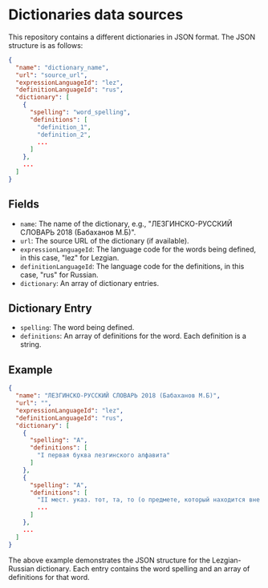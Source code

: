 # Dictionaries data sources

This repository contains a different dictionaries in JSON format. The JSON structure is as follows:

```json
{
  "name": "dictionary_name",
  "url": "source_url",
  "expressionLanguageId": "lez",
  "definitionLanguageId": "rus",
  "dictionary": [
    {
      "spelling": "word_spelling",
      "definitions": [
        "definition_1",
        "definition_2",
        ...
      ]
    },
    ...
  ]
}
```

## Fields

- `name`: The name of the dictionary, e.g., "ЛЕЗГИНСКО-РУССКИЙ СЛОВАРЬ 2018 (Бабаханов М.Б)".
- `url`: The source URL of the dictionary (if available).
- `expressionLanguageId`: The language code for the words being defined, in this case, "lez" for Lezgian.
- `definitionLanguageId`: The language code for the definitions, in this case, "rus" for Russian.
- `dictionary`: An array of dictionary entries.

## Dictionary Entry

- `spelling`: The word being defined.
- `definitions`: An array of definitions for the word. Each definition is a string.

## Example

```json
{
  "name": "ЛЕЗГИНСКО-РУССКИЙ СЛОВАРЬ 2018 (Бабаханов М.Б)",
  "url": "",
  "expressionLanguageId": "lez",
  "definitionLanguageId": "rus",
  "dictionary": [
    {
      "spelling": "А",
      "definitions": [
        "I первая буква лезгинского алфавита"
      ]
    },
    {
      "spelling": "А",
      "definitions": [
        "II мест. указ. тот, та, то (о предмете, который находится вне поля зрения говорящего и о котором знает собеседник); <см.тж.> {абур}",
        ...
      ]
    },
    ...
  ]
}
```

The above example demonstrates the JSON structure for the Lezgian-Russian dictionary. Each entry contains the word spelling and an array of definitions for that word.
